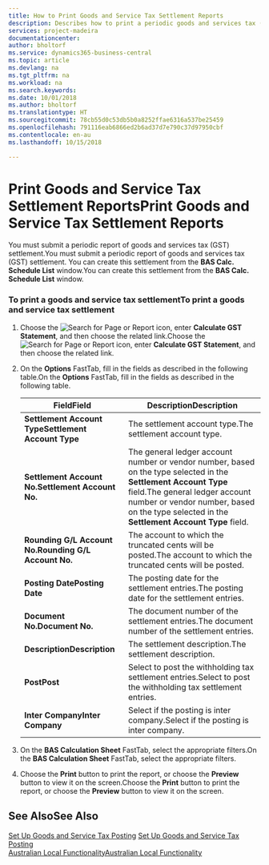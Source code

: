 ```yaml
---
title: How to Print Goods and Service Tax Settlement Reports
description: Describes how to print a periodic goods and services tax (GST) settlement.
services: project-madeira
documentationcenter: 
author: bholtorf
ms.service: dynamics365-business-central
ms.topic: article
ms.devlang: na
ms.tgt_pltfrm: na
ms.workload: na
ms.search.keywords: 
ms.date: 10/01/2018
ms.author: bholtorf
ms.translationtype: HT
ms.sourcegitcommit: 78cb55d0c53db5b0a8252ffae6316a537be25459
ms.openlocfilehash: 791116eab6866ed2b6ad37d7e790c37d97950cbf
ms.contentlocale: en-au
ms.lasthandoff: 10/15/2018

---
```

# <a name="print-goods-and-service-tax-settlement-reports"></a><span data-ttu-id="0482d-103">Print Goods and Service Tax Settlement Reports</span><span class="sxs-lookup"><span data-stu-id="0482d-103">Print Goods and Service Tax Settlement Reports</span></span>
<span data-ttu-id="0482d-104">You must submit a periodic report of goods and services tax (GST) settlement.</span><span class="sxs-lookup"><span data-stu-id="0482d-104">You must submit a periodic report of goods and services tax (GST) settlement.</span></span> <span data-ttu-id="0482d-105">You can create this settlement from the **BAS Calc. Schedule List** window.</span><span class="sxs-lookup"><span data-stu-id="0482d-105">You can create this settlement from the **BAS Calc. Schedule List** window.</span></span>  

### <a name="to-print-a-goods-and-service-tax-settlement"></a><span data-ttu-id="0482d-106">To print a goods and service tax settlement</span><span class="sxs-lookup"><span data-stu-id="0482d-106">To print a goods and service tax settlement</span></span>  
1.  <span data-ttu-id="0482d-107">Choose the ![Search for Page or Report](../../media/ui-search/search_small.png "Search for Page or Report icon") icon, enter **Calculate GST Statement**, and then choose the related link.</span><span class="sxs-lookup"><span data-stu-id="0482d-107">Choose the ![Search for Page or Report](../../media/ui-search/search_small.png "Search for Page or Report icon") icon, enter **Calculate GST Statement**, and then choose the related link.</span></span>  
2. <span data-ttu-id="0482d-108">On the **Options** FastTab, fill in the fields as described in the following table.</span><span class="sxs-lookup"><span data-stu-id="0482d-108">On the **Options** FastTab, fill in the fields as described in the following table.</span></span>  

    |<span data-ttu-id="0482d-109">Field</span><span class="sxs-lookup"><span data-stu-id="0482d-109">Field</span></span>|<span data-ttu-id="0482d-110">Description</span><span class="sxs-lookup"><span data-stu-id="0482d-110">Description</span></span>|  
    |---------------------------------|---------------------------------------|  
    |<span data-ttu-id="0482d-111">**Settlement Account Type**</span><span class="sxs-lookup"><span data-stu-id="0482d-111">**Settlement Account Type**</span></span>|<span data-ttu-id="0482d-112">The settlement account type.</span><span class="sxs-lookup"><span data-stu-id="0482d-112">The settlement account type.</span></span>|  
    |<span data-ttu-id="0482d-113">**Settlement Account No.**</span><span class="sxs-lookup"><span data-stu-id="0482d-113">**Settlement Account No.**</span></span>|<span data-ttu-id="0482d-114">The general ledger account number or vendor number, based on the type selected in the **Settlement Account Type** field.</span><span class="sxs-lookup"><span data-stu-id="0482d-114">The general ledger account number or vendor number, based on the type selected in the **Settlement Account Type** field.</span></span>|  
    |<span data-ttu-id="0482d-115">**Rounding G/L Account No.**</span><span class="sxs-lookup"><span data-stu-id="0482d-115">**Rounding G/L Account No.**</span></span>|<span data-ttu-id="0482d-116">The account to which the truncated cents will be posted.</span><span class="sxs-lookup"><span data-stu-id="0482d-116">The account to which the truncated cents will be posted.</span></span>|  
    |<span data-ttu-id="0482d-117">**Posting Date**</span><span class="sxs-lookup"><span data-stu-id="0482d-117">**Posting Date**</span></span>|<span data-ttu-id="0482d-118">The posting date for the settlement entries.</span><span class="sxs-lookup"><span data-stu-id="0482d-118">The posting date for the settlement entries.</span></span>|  
    |<span data-ttu-id="0482d-119">**Document No.**</span><span class="sxs-lookup"><span data-stu-id="0482d-119">**Document No.**</span></span>|<span data-ttu-id="0482d-120">The document number of the settlement entries.</span><span class="sxs-lookup"><span data-stu-id="0482d-120">The document number of the settlement entries.</span></span>|  
    |<span data-ttu-id="0482d-121">**Description**</span><span class="sxs-lookup"><span data-stu-id="0482d-121">**Description**</span></span>|<span data-ttu-id="0482d-122">The settlement description.</span><span class="sxs-lookup"><span data-stu-id="0482d-122">The settlement description.</span></span>|  
    |<span data-ttu-id="0482d-123">**Post**</span><span class="sxs-lookup"><span data-stu-id="0482d-123">**Post**</span></span>|<span data-ttu-id="0482d-124">Select to post the withholding tax settlement entries.</span><span class="sxs-lookup"><span data-stu-id="0482d-124">Select to post the withholding tax settlement entries.</span></span>|  
    |<span data-ttu-id="0482d-125">**Inter Company**</span><span class="sxs-lookup"><span data-stu-id="0482d-125">**Inter Company**</span></span>|<span data-ttu-id="0482d-126">Select if the posting is inter company.</span><span class="sxs-lookup"><span data-stu-id="0482d-126">Select if the posting is inter company.</span></span>|  

3. <span data-ttu-id="0482d-127">On the **BAS Calculation Sheet** FastTab, select the appropriate filters.</span><span class="sxs-lookup"><span data-stu-id="0482d-127">On the **BAS Calculation Sheet** FastTab, select the appropriate filters.</span></span>  
4. <span data-ttu-id="0482d-128">Choose the **Print** button to print the report, or choose the **Preview** button to view it on the screen.</span><span class="sxs-lookup"><span data-stu-id="0482d-128">Choose the **Print** button to print the report, or choose the **Preview** button to view it on the screen.</span></span>  

## <a name="see-also"></a><span data-ttu-id="0482d-129">See Also</span><span class="sxs-lookup"><span data-stu-id="0482d-129">See Also</span></span>  
<span data-ttu-id="0482d-130">[Set Up Goods and Service Tax Posting](how-to-set-up-goods-and-service-tax-posting.md) </span><span class="sxs-lookup"><span data-stu-id="0482d-130">[Set Up Goods and Service Tax Posting](how-to-set-up-goods-and-service-tax-posting.md) </span></span>  
[<span data-ttu-id="0482d-131">Australian Local Functionality</span><span class="sxs-lookup"><span data-stu-id="0482d-131">Australian Local Functionality</span></span>](australia-local-functionality.md)  

